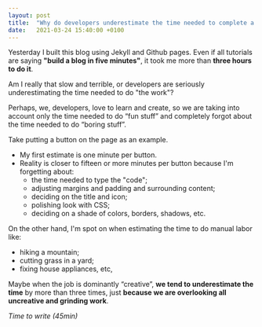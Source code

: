```yaml
---
layout: post
title:  "Why do developers underestimate the time needed to complete a project?"
date:   2021-03-24 15:40:00 +0100
---
```


Yesterday I built this blog using Jekyll and Github pages. Even if all tutorials are saying **"build a blog in five minutes"**, it took me more than **three hours to do it**. 

Am I really that slow and terrible, or developers are seriously underestimating the time needed to do "the work"?

Perhaps, we, developers, love to learn and create, so we are taking into account only the time needed to do “fun stuff” and completely forgot about the time needed to do “boring stuff”.

Take putting a button on the page as an example.
-  My first estimate is one minute per button.
- Reality is closer to fifteen or more minutes per button because I'm forgetting about:
    - the time needed to type the "code";
    - adjusting margins and padding and surrounding content;
    - deciding on the title and icon;
    - polishing look with CSS;
    - deciding on a shade of colors, borders, shadows, etc.

On the other hand, I'm spot on when estimating the time to do manual labor like:
- hiking a mountain;
- cutting grass in a yard;
- fixing house appliances, etc,

Maybe when the job is dominantly “creative”, **we tend to underestimate the time** by more than three times, just **because we are overlooking all uncreative and grinding work**.

_Time to write (45min)_
